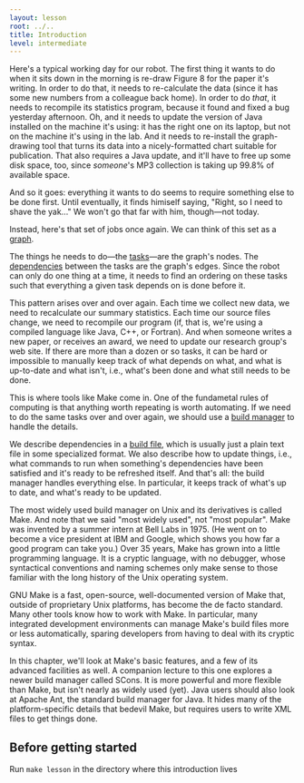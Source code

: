 ```yaml
---
layout: lesson
root: ../..
title: Introduction
level: intermediate
---
```

 
Here's a typical working day for our robot.
The first thing it wants to do when it sits down in the morning is re-draw Figure 8 for the paper it's writing.
In order to do that, it needs to re-calculate the data (since it has some new numbers from a colleague back home).
In order to do *that*, it needs to recompile its statistics program, because it found and fixed a bug yesterday afternoon.
Oh, and it needs to update the version of Java installed on the machine it's using:
it has the right one on its laptop, but not on the machine it's using in the lab.
And it needs to re-install the graph-drawing tool that turns its data into a nicely-formatted chart suitable for publication.
That also requires a Java update, and it'll have to free up some disk space, too,
since *someone*'s MP3 collection is taking up 99.8% of available space.

And so it goes: everything it wants to do seems to require something else to be done first.
Until eventually, it finds himiself saying, "Right, so I need to shave the yak..."
We won't go that far with him, though&mdash;not today.

Instead, here's that set of jobs once again.
We can think of this set as a [graph](../../gloss.html#graph).

The things he needs to do&mdash;the [tasks](../../gloss.html#task)&mdash;are the graph's nodes.
The [dependencies](../../gloss.html#dependency) between the tasks are the graph's edges.
Since the robot can only do one thing at a time,
it needs to find an ordering on these tasks such that everything a given task depends on is done before it.

This pattern arises over and over again.
Each time we collect new data, we need to recalculate our summary statistics.
Each time our source files change, we need to recompile our program
(if, that is, we're using a compiled language like Java, C++, or Fortran).
And when someone writes a new paper, or receives an award, we need to update our research group's web site.
If there are more than a dozen or so tasks, it can be hard or impossible to manually keep track of what depends on what,
and what is up-to-date and what isn't, i.e., what's been done and what still needs to be done.

This is where tools like Make come in.
One of the fundametal rules of computing is that anything worth repeating is worth automating.
If we need to do the same tasks over and over again,
we should use a [build manager](../../gloss.html#build-manager) to handle the details.

We describe dependencies in a [build file](../../gloss.html#build-file),
which is usually just a plain text file in some specialized format.
We also describe how to update things,
i.e., what commands to run when something's dependencies have been satisfied and it's ready to be refreshed itself.
And that's all: the build manager handles everything else.
In particular, it keeps track of what's up to date, and what's ready to be updated.

The most widely used build manager on Unix and its derivatives is called Make.
And note that we said "most widely used", not "most popular".
Make was invented by a summer intern at Bell Labs in 1975.
(He went on to become a vice president at IBM and Google, which shows you how far a good program can take you.)
Over 35 years, Make has grown into a little programming language.
It is a cryptic language, with no debugger, whose syntactical conventions and naming schemes only make sense to those familiar with the long history of the Unix operating system.

GNU Make is a fast, open-source, well-documented version of Make that, outside of proprietary Unix platforms, has become the de facto standard.
Many other tools know how to work with Make.
In particular, many integrated development environments can manage Make's build files more or less automatically,
sparing developers from having to deal with its cryptic syntax.

In this chapter, we'll look at Make's basic features, and a few of its advanced facilities as well.
A companion lecture to this one explores a newer build manager called SCons.
It is more powerful and more flexible than Make, but isn't nearly as widely used (yet).
Java users should also look at Apache Ant, the standard build manager for Java.
It hides many of the platform-specific details that bedevil Make, but requires users to write XML files to get things done.

## Before getting started

Run `make lesson` in the directory where this introduction lives
